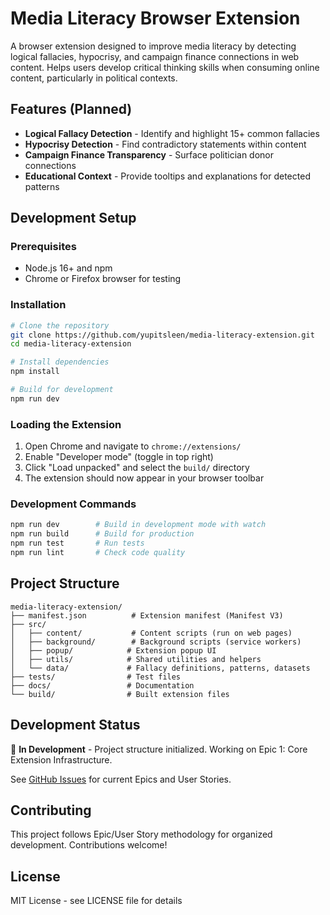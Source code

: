 # Media Literacy Browser Extension

A browser extension designed to improve media literacy by detecting logical fallacies, hypocrisy, and campaign finance connections in web content. Helps users develop critical thinking skills when consuming online content, particularly in political contexts.

## Features (Planned)

- **Logical Fallacy Detection** - Identify and highlight 15+ common fallacies
- **Hypocrisy Detection** - Find contradictory statements within content
- **Campaign Finance Transparency** - Surface politician donor connections
- **Educational Context** - Provide tooltips and explanations for detected patterns

## Development Setup

### Prerequisites
- Node.js 16+ and npm
- Chrome or Firefox browser for testing

### Installation
```bash
# Clone the repository
git clone https://github.com/yupitsleen/media-literacy-extension.git
cd media-literacy-extension

# Install dependencies
npm install

# Build for development
npm run dev
```

### Loading the Extension
1. Open Chrome and navigate to `chrome://extensions/`
2. Enable "Developer mode" (toggle in top right)
3. Click "Load unpacked" and select the `build/` directory
4. The extension should now appear in your browser toolbar

### Development Commands
```bash
npm run dev        # Build in development mode with watch
npm run build      # Build for production
npm run test       # Run tests
npm run lint       # Check code quality
```

## Project Structure

```
media-literacy-extension/
├── manifest.json          # Extension manifest (Manifest V3)
├── src/
│   ├── content/           # Content scripts (run on web pages)
│   ├── background/        # Background scripts (service workers)
│   ├── popup/            # Extension popup UI
│   ├── utils/            # Shared utilities and helpers
│   └── data/             # Fallacy definitions, patterns, datasets
├── tests/                # Test files
├── docs/                 # Documentation
└── build/                # Built extension files
```

## Development Status

🚧 **In Development** - Project structure initialized. Working on Epic 1: Core Extension Infrastructure.

See [GitHub Issues](https://github.com/yupitsleen/media-literacy-extension/issues) for current Epics and User Stories.

## Contributing

This project follows Epic/User Story methodology for organized development. Contributions welcome!

## License

MIT License - see LICENSE file for details